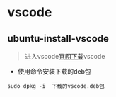 



# vscode

## ubuntu-install-vscode 

> 进入vscode[官网](https://code.visualstudio.com/)[下载](https://code.visualstudio.com/Download)vscode

- 使用命令安装下载的deb包

```shell
sudo dpkg -i  下载的vscode.deb包
```

